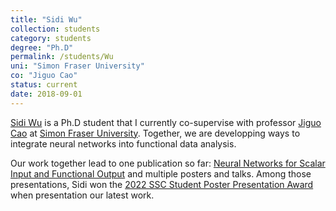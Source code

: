```yaml
---
title: "Sidi Wu"
collection: students
category: students
degree: "Ph.D"
permalink: /students/Wu
uni: "Simon Fraser University"
co: "Jiguo Cao"
status: current
date: 2018-09-01
---
```


[Sidi Wu](https://www.sfu.ca/stat-actsci/news-and-events/sidiwu-ssc.html) is a Ph.D student that I currently co-supervise with professor [Jiguo Cao](https://www.sfu.ca/science/stat/cao/index.html) at [Simon Fraser University](https://www.sfu.ca/stat-actsci.html). Together, we are developping ways to integrate neural networks into functional data analysis.

Our work together lead to one publication so far: [Neural Networks for Scalar Input and Functional Output](https://cedricbeaulac.github.io/publication/preprint5) and multiple posters and talks. Among those presentations, Sidi won the [2022 SSC Student Poster Presentation Award](https://www.sfu.ca/stat-actsci/news-and-events/sidiwu-ssc.html) when presentation our latest work. 



